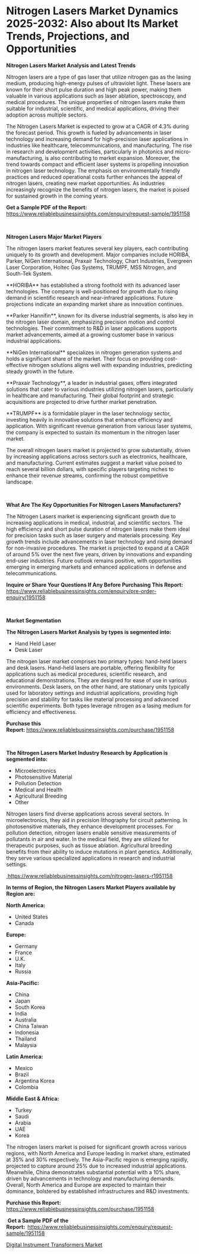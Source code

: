 <p><h1>Nitrogen Lasers Market Dynamics 2025-2032: Also about Its Market Trends, Projections, and Opportunities</h1></p><p><strong>Nitrogen Lasers Market Analysis and Latest Trends</strong></p>
<p><p>Nitrogen lasers are a type of gas laser that utilize nitrogen gas as the lasing medium, producing high-energy pulses of ultraviolet light. These lasers are known for their short pulse duration and high peak power, making them valuable in various applications such as laser ablation, spectroscopy, and medical procedures. The unique properties of nitrogen lasers make them suitable for industrial, scientific, and medical applications, driving their adoption across multiple sectors.</p><p>The Nitrogen Lasers Market is expected to grow at a CAGR of 4.3% during the forecast period. This growth is fueled by advancements in laser technology and increasing demand for high-precision laser applications in industries like healthcare, telecommunications, and manufacturing. The rise in research and development activities, particularly in photonics and micro-manufacturing, is also contributing to market expansion. Moreover, the trend towards compact and efficient laser systems is propelling innovation in nitrogen laser technology. The emphasis on environmentally friendly practices and reduced operational costs further enhances the appeal of nitrogen lasers, creating new market opportunities. As industries increasingly recognize the benefits of nitrogen lasers, the market is poised for sustained growth in the coming years.</p></p>
<p><strong>Get a Sample PDF of the Report:&nbsp;</strong> <a href="https://www.reliablebusinessinsights.com/enquiry/request-sample/1951158?utm_campaign=2820&utm_medium=2&utm_source=Github&utm_content=ia&utm_term=08042025&utm_id=nitrogen-lasers">https://www.reliablebusinessinsights.com/enquiry/request-sample/1951158</a></p>
<p>&nbsp;</p>
<p><strong>Nitrogen Lasers Major Market Players</strong></p>
<p><p>The nitrogen lasers market features several key players, each contributing uniquely to its growth and development. Major companies include HORIBA, Parker, NiGen International, Praxair Technology, Chart Industries, Evergreen Laser Corporation, Holtec Gas Systems, TRUMPF, MSS Nitrogen, and South-Tek System.</p><p>**HORIBA** has established a strong foothold with its advanced laser technologies. The company is well-positioned for growth due to rising demand in scientific research and near-infrared applications. Future projections indicate an expanding market share as innovation continues.</p><p>**Parker Hannifin**, known for its diverse industrial segments, is also key in the nitrogen laser domain, emphasizing precision motion and control technologies. Their commitment to R&D in laser applications supports market advancements, aimed at a growing customer base in various industrial applications.</p><p>**NiGen International** specializes in nitrogen generation systems and holds a significant share of the market. Their focus on providing cost-effective nitrogen solutions aligns well with expanding industries, predicting steady growth in the future.</p><p>**Praxair Technology**, a leader in industrial gases, offers integrated solutions that cater to various industries utilizing nitrogen lasers, particularly in healthcare and manufacturing. Their global footprint and strategic acquisitions are projected to drive further market penetration.</p><p>**TRUMPF** is a formidable player in the laser technology sector, investing heavily in innovative solutions that enhance efficiency and application. With significant revenue generation from various laser systems, the company is expected to sustain its momentum in the nitrogen laser market.</p><p>The overall nitrogen lasers market is projected to grow substantially, driven by increasing applications across sectors such as electronics, healthcare, and manufacturing. Current estimates suggest a market value poised to reach several billion dollars, with specific players targeting niches to enhance their revenue streams, confirming the robust competitive landscape.</p></p>
<p>&nbsp;</p>
<p><strong>What Are The Key Opportunities For Nitrogen Lasers Manufacturers?</strong></p>
<p><p>The Nitrogen Lasers market is experiencing significant growth due to increasing applications in medical, industrial, and scientific sectors. The high efficiency and short pulse duration of nitrogen lasers make them ideal for precision tasks such as laser surgery and materials processing. Key growth trends include advancements in laser technology and rising demand for non-invasive procedures. The market is projected to expand at a CAGR of around 5% over the next five years, driven by innovations and expanding end-user industries. Future outlook remains positive, with opportunities emerging in emerging markets and enhanced applications in defense and telecommunications.</p></p>
<p><strong>Inquire or Share Your Questions If Any Before Purchasing This Report:</strong> <a href="https://www.reliablebusinessinsights.com/enquiry/pre-order-enquiry/1951158?utm_campaign=2820&utm_medium=2&utm_source=Github&utm_content=ia&utm_term=08042025&utm_id=nitrogen-lasers">https://www.reliablebusinessinsights.com/enquiry/pre-order-enquiry/1951158</a></p>
<p>&nbsp;</p>
<p><strong>Market Segmentation</strong></p>
<p><strong>The Nitrogen Lasers Market Analysis by types is segmented into:</strong></p>
<p><ul><li>Hand Held Laser</li><li>Desk Laser</li></ul></p>
<p><p>The nitrogen laser market comprises two primary types: hand-held lasers and desk lasers. Hand-held lasers are portable, offering flexibility for applications such as medical procedures, scientific research, and educational demonstrations. They are designed for ease of use in various environments. Desk lasers, on the other hand, are stationary units typically used for laboratory settings and industrial applications, providing high precision and stability for tasks like material processing and advanced scientific experiments. Both types leverage nitrogen as a lasing medium for efficiency and effectiveness.</p></p>
<p><strong>Purchase this Report:&nbsp;</strong><a href="https://www.reliablebusinessinsights.com/purchase/1951158?utm_campaign=2820&utm_medium=2&utm_source=Github&utm_content=ia&utm_term=08042025&utm_id=nitrogen-lasers">https://www.reliablebusinessinsights.com/purchase/1951158</a></p>
<p>&nbsp;</p>
<p><strong>The Nitrogen Lasers Market Industry Research by Application is segmented into:</strong></p>
<p><ul><li>Microelectronics</li><li>Photosensitive Material</li><li>Pollution Detection</li><li>Medical and Health</li><li>Agricultural Breeding</li><li>Other</li></ul></p>
<p><p>Nitrogen lasers find diverse applications across several sectors. In microelectronics, they aid in precision lithography for circuit patterning. In photosensitive materials, they enhance development processes. For pollution detection, nitrogen lasers enable sensitive measurements of pollutants in air and water. In the medical field, they are utilized for therapeutic purposes, such as tissue ablation. Agricultural breeding benefits from their ability to induce mutations in plant genetics. Additionally, they serve various specialized applications in research and industrial settings.</p></p>
<p><a href="https://www.reliablebusinessinsights.com/nitrogen-lasers-r1951158?utm_campaign=2820&utm_medium=2&utm_source=Github&utm_content=ia&utm_term=08042025&utm_id=nitrogen-lasers">&nbsp;https://www.reliablebusinessinsights.com/nitrogen-lasers-r1951158</a></p>
<p><strong>In terms of Region, the Nitrogen Lasers Market Players available by Region are:</strong></p>
<p>
    <p> <strong> North America: </strong>
        <ul>
            <li>United States</li>
            <li>Canada</li>
        </ul>
        </p> 
    <p> <strong> Europe: </strong>
        <ul>
            <li>Germany</li>
            <li>France</li>
            <li>U.K.</li>
            <li>Italy</li>
            <li>Russia</li>
        </ul>
        </p> 
    <p> <strong> Asia-Pacific: </strong>
        <ul>
            <li>China</li>
            <li>Japan</li>
            <li>South Korea</li>
            <li>India</li>
            <li>Australia</li>
            <li>China Taiwan</li>
            <li>Indonesia</li>
            <li>Thailand</li>
            <li>Malaysia</li>
        </ul>
        </p> 
    <p> <strong> Latin America: </strong>
        <ul>
            <li>Mexico</li>
            <li>Brazil</li>
            <li>Argentina Korea</li>
            <li>Colombia</li>
        </ul>
        </p> 
    <p> <strong> Middle East & Africa: </strong>
        <ul>
            <li>Turkey</li>
            <li>Saudi</li>
            <li>Arabia</li>
            <li>UAE</li>
            <li>Korea</li>
        </ul>
    </p>
    </p>
<p><p>The nitrogen lasers market is poised for significant growth across various regions, with North America and Europe leading in market share, estimated at 35% and 30% respectively. The Asia-Pacific region is emerging rapidly, projected to capture around 25% due to increased industrial applications. Meanwhile, China demonstrates substantial potential with a 10% share, driven by advancements in technology and manufacturing demands. Overall, North America and Europe are expected to maintain their dominance, bolstered by established infrastructures and R&D investments.</p></p>
<p><strong>Purchase this Report: </strong><a href="https://www.reliablebusinessinsights.com/purchase/1951158?utm_campaign=2820&utm_medium=2&utm_source=Github&utm_content=ia&utm_term=08042025&utm_id=nitrogen-lasers">https://www.reliablebusinessinsights.com/purchase/1951158</a></p>
<p>&nbsp;<strong>Get a Sample PDF of the Report:&nbsp;&nbsp;</strong><a href="https://www.reliablebusinessinsights.com/enquiry/request-sample/1951158?utm_campaign=2820&utm_medium=2&utm_source=Github&utm_content=ia&utm_term=08042025&utm_id=nitrogen-lasers">https://www.reliablebusinessinsights.com/enquiry/request-sample/1951158</a></p>
<p><strong></strong></p>
<p><p><a href="https://github.com/abedlagagica4/Market-Research-Report-List-1/blob/main/digital-instrument-transformers-market.md?utm_campaign=2820&utm_medium=2&utm_source=Github&utm_content=ia&utm_term=08042025&utm_id=nitrogen-lasers">Digital Instrument Transformers Market</a></p></p>
